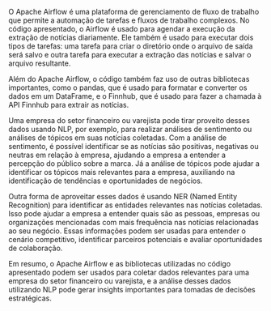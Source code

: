 O Apache Airflow é uma plataforma de gerenciamento de fluxo de trabalho que permite a automação de tarefas e fluxos de trabalho complexos. No código apresentado, o Airflow é usado para agendar a execução da extração de notícias diariamente. Ele também é usado para executar dois tipos de tarefas: uma tarefa para criar o diretório onde o arquivo de saída será salvo e outra tarefa para executar a extração das notícias e salvar o arquivo resultante.

Além do Apache Airflow, o código também faz uso de outras bibliotecas importantes, como o pandas, que é usado para formatar e converter os dados em um DataFrame, e o Finnhub, que é usado para fazer a chamada à API Finnhub para extrair as notícias.

Uma empresa do setor financeiro ou varejista pode tirar proveito desses dados usando NLP, por exemplo, para realizar análises de sentimento ou análises de tópicos em suas notícias coletadas. Com a análise de sentimento, é possível identificar se as notícias são positivas, negativas ou neutras em relação à empresa, ajudando a empresa a entender a percepção do público sobre a marca. Já a análise de tópicos pode ajudar a identificar os tópicos mais relevantes para a empresa, auxiliando na identificação de tendências e oportunidades de negócios.

Outra forma de aproveitar esses dados é usando NER (Named Entity Recognition) para identificar as entidades relevantes nas notícias coletadas. Isso pode ajudar a empresa a entender quais são as pessoas, empresas ou organizações mencionadas com mais frequência nas notícias relacionadas ao seu negócio. Essas informações podem ser usadas para entender o cenário competitivo, identificar parceiros potenciais e avaliar oportunidades de colaboração.

Em resumo, o Apache Airflow e as bibliotecas utilizadas no código apresentado podem ser usados para coletar dados relevantes para uma empresa do setor financeiro ou varejista, e a análise desses dados utilizando NLP pode gerar insights importantes para tomadas de decisões estratégicas.
